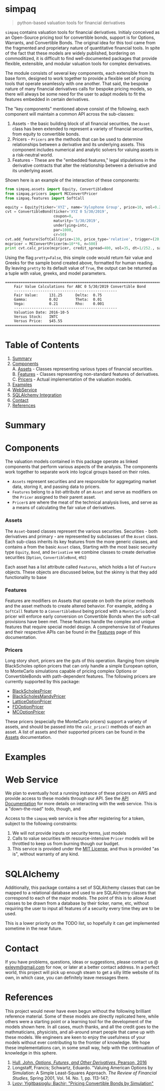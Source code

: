 # simpaq
> python-based valuation tools for financial derivatives

`simpaq` contains valuation tools for financial derivatives. Initialy conceived as an Open-Source pricing tool for 
 convertible bonds, support is for Options, Warrants, and Convertible Bonds. The original idea for this tool came from the fragmented and proprietary nature of quantitative financial tools. In spite of the fact that these models are widely published, bordering on commoditized, it is difficult to find well-documented packages that provide flexible, extensible, and modular valuation tools for complex derivatives.

The module consists of several key components, each extensible from its base form, designed to work together to provide a flexible set of pricing tools that operate seamlessly with one another. That said, the bespoke nature of many financial derivatives calls for bespoke pricing models, so there will always be some need for the user to adapt models to fit the features embedded in certain derivatives.

The "key components" mentioned above consist of the following, each component will maintain a common API across the sub-classes:
 1. Assets - the basic building block of all financial securities, the `Asset` class has been extended to represent a variety of financial securities, from equity to convertible bonds.
 2. Pricers - `Pricers` are the methods that can be used to determine relationships between a derivative and its underlying assets. This component includes numerical and analytic solvers for valuing assets in a risk-neutral world.
 3. Features - These are the "embedded features," legal stipulations in the derivative contracts that alter the relationship between a derivative and its underlying asset.

Shown here is an example of the interaction of these components:

```python  
from simpaq.assets import Equity, ConvertibleBond
from simpaq.pricers import MCConvertPricer
from simpaq.features import SoftCall

equity = Equity(ticker='XYZ', name='Xylophone Group', price=10, vol=0.25, div=0)
cvt = ConvertibleBond(ticker='XYZ 0 5/30/2019',
                      coupon=0, 
                      maturity='5/30/2019', 
                      underlying=intc, 
                      par=1000, 
                      cr=50)
cvt.add_feature(SoftCall(price=130, price_type='relative', trigger=(20, 30)))
mcpricer = MCConvertPricer(m=10**6, n=500)
print cvt.calc_price(mcpricer, credit_spread=400, vol=35, dt=1/252., save=False, pretty=True)
```

Using the flag `pretty=False`, this simple code would return fair value and Greeks for the sample bond created above, 
formatted for human reading. By leaving `pretty` to its default value of `True`, the output can be returned as a tuple 
with value, greeks, and model parameters.

```
=======================================================================
    Fair Value Calculations for ABC 0 5/30/2019 Convertible Bond
    -----------------------------------------------
    Fair Value:     131.25      Delta:  0.75
    Gamma:          0.02        Theta:  0.01
    Vega:           0.21        Rho:    0.001
    -----------------------------------------------
    Valuation Date:	2016-10-5
    Versus Stock:	INTC
    Versus Price:	$45.55
=======================================================================
```

# Table of Contents

 1. [Summary](#summary)
 2. [Components](#components)  
    A. [Assets](##assets) - Classes representing various types of financial securities.  
    B. [Features](##features) - Classes representing non-standard features of derivatives.  
    C. [Pricers](##pricers) - Actual implementation of the valuation models.  
 3. [Examples](#examples)
 4. [WebService](#web-service)
 5. [SQLAlchemy Integration](#sqlalchemy)
 6. [Contact](#contact)
 7. [References](#references)


# Summary


# Components
The valuation models contained in this package operate as linked components that
perform various aspects of the analysis. The components work together to separate 
work into logical groups based on their roles.

* `Assets` represent securities and are responsible for aggregating market data,
    storing it, and passing data to pricers.
* `Features` belong to a list-attribute of an `Asset` and serve as modifiers on
    the `Pricer` assigned to their parent asset.
* `Pricer`s are where the meat of the technical analysis lives, and serve as a means
    of calculating the fair value of derivatives.

### Assets  
The `Asset`-based classes represent the various securities. Securities - both derivatives and primary - are represented 
by subclasses of the `Asset` class. Each sub-class inherits its key features from the more generic classes, and contains 
a from the basic `Asset` class,  Starting with the most basic security type `Equity`, `Bond`, and `Derivative` we 
combine classes to create derivative securities (`Option`, `ConvertibleBond`, etc)  

Each asset has a list attribute called `Features`, which holds a list of `Feature` objects. These objects are discussed 
below, but the skinny is that they add functionality to base 

### Features  
Features are modifiers on Assets that operate on both the pricer methods and the asset methods to create altered 
behavior. For example, adding a `SoftCall` feature to a `ConvertibleBond` being priced with a `MonteCarlo` bond pricer 
will enforce early conversion on Convertible Bonds when the soft-call provisions have been met. These features 
handle the complex and unique features that require special model design. A comprehensive list of Features and their 
respective APIs can be found in the [Features](./documentation/features.md) page of this documentation.

### Pricers  
Long story short, pricers are the guts of this operation. Ranging from simple BlackScholes option pricers that can only 
handle a simple European option, to MonteCarlo simulations capable of pricing complex Options or ConvertibleBonds with 
path-dependent features. The following pricers are currently supported by this package: 
 * [BlackScholesPricer](./pricers/analytic.py#BlackScholes)    
 * [BlackScholesMandyPricer](./pricers/analytic.py#BlackScholesManyPricer)
 * [LatticeOptionPricer](./pricers/numerical.py#LatticeOptionPricer)  
 * [FDOptionPricer](./pricers/numerical.py#FDOptionPricer)  
 * [MCOptionPricer](./pricers/numerical.py#MCOptionPricer)  

These pricers (especially the MonteCarlo pricers) support a variety of assets, and should be passed into the 
`calc_price()` methods of each an asset. A list of assets and their supported pricers can be found in the 
[Assets](./documentation/assets.md) documentation.  

# Examples

# Web Service
We plan to eventually host a running instance of these pricers on AWS and provide
access to these models through our API. See the [API Documentation](#) for more
details on interacting with the web service. This is a "down-the-road" todo, though, and

Access to the `simpaq` web service is free after registering for a token, 
subject to the following constraints:
1. We will not provide inputs or security terms, just models
2. Calls to value securities with resource-intensive `Pricer` models will 
    be throttled to keep us from burning though our budget.
3. This service is provided under the [MIT License](./LICENSE), and thus is 
    provided "as is", without warranty of any kind.

# SQLAlchemy
Additionally, this package contains a set of SQLAlchemy classes that can be mapped to a relational database and used to 
are SQLAlchemy classes that correspond to each of the major models. The point of this is to allow Asset classes to be 
drawn from a database by their ticker, name, etc, without requiring the user to input all features of a security every 
time they are to be used.

This is a lower priority on the TODO list, so hopefully it can get implemented sometime in the near future.

# Contact  
If you have problems, questions, ideas or suggestions, please contact us @ exleym@gmail.com for now, or later at a 
better contact address. In a perfect world, this project will pick up enough steam to get a silly little website of its 
own, in which case, you can definitely leave messages there.

# References  
This project would never have even begun without the following brilliant reference material. Some of these models are 
directly replicated here, while others were a starting point or a learning tool for the development of the 
models shown here. In all cases, much thanks, and all the credit goes to the mathmaticians, physicists, and all-around 
smart people that came up with these models. We engineers are keen to enjoy the usefulness of your models without ever 
contributing to the frontier of knowledge. We hope these implementations can, in some small way, help with the 
continuation of knowledge in this sphere.

1. [Hull, John. *Options, Futures, and Other Derivatives*. Pearson, 2016](https://amzn.com/0133456315)
2. Longstaff, Francis; Schwartz, Eduardo. "Valuing American Options by Simulation: A Simple Least-Squares Approach. 
*The Review of Financial Studies*, Spring 2001, Vol. 14. No. 1, pp. 113-147;
3. [Lvov; Yigitbasioglu; Bachir; "Pricing Convertible Bonds by Simulation"](https://papers.ssrn.com/sol3/papers.cfm?abstract_id=950213)